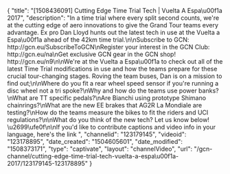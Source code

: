 {
    "title": "[1508436091] Cutting Edge Time Trial Tech | Vuelta A Espa\u00f1a 2017",
    "description": "In a time trial where every split second counts, we're at the cutting edge of aero innovations to give the Grand Tour teams every advantage. Ex pro Dan Lloyd hunts out the latest tech in use at the Vuelta a Espa\u00f1a ahead of the 42km time trial.\n\nSubscribe to GCN: http:\/\/gcn.eu\/SubscribeToGCN\nRegister your interest in the GCN Club: http:\/\/gcn.eu\/na\nGet exclusive GCN gear in the GCN shop! http:\/\/gcn.eu\/n9\n\nWe're at the Vuelta a Espa\u00f1a to check out all of the latest Time Trial modifications in use and how the teams prepare for these crucial tour-changing stages. Roving the team buses, Dan is on a mission to find out;\n\nWhere do you fit a rear wheel speed sensor if you're running a disc wheel not a tri spoke?\nWhy and how do the teams use power banks?\nWhat are TT specific pedals?\nAre Bianchi using prototype Shimano chainrings?\nWhat are the new EE brakes that AG2R La Mondiale are testing?\nHow do the teams measure the bikes to fit the riders and UCI regulations?\n\nWhat do you think of the new tech? Let us know below! \u2699\ufe0f\n\nIf you'd like to contribute captions and video info in your language, here's the link ",
    "channelid": "123179145",
    "videoid": "123178895",
    "date_created": "1504605601",
    "date_modified": "1508373171",
    "type": "captivate",
    "layout": "channelVideo",
    "url": "\/gcn-channel\/cutting-edge-time-trial-tech-vuelta-a-espa\u00f1a-2017\/123179145-123178895"
}